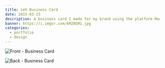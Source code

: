 ```yaml
---
title: Leh Business Card
date: 2015-03-23
description: A business card I made for my brand using the platform Moo.
banner: https://i.imgur.com/kM2NSMi.jpg
categories:
  - portfolio
  - design
---
```


![Front - Business Card](https://i.imgur.com/sRrebv3.png)

![Back - Business Card](https://i.imgur.com/IbMgulV.png)
